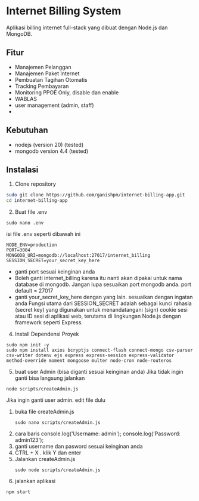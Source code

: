 # Internet Billing System

Aplikasi billing internet full-stack yang dibuat dengan Node.js dan MongoDB.

## Fitur

- Manajemen Pelanggan
- Manajemen Paket Internet
- Pembuatan Tagihan Otomatis
- Tracking Pembayaran
- Monitoring PPOE Only, disable dan enable
- WABLAS
- user management (admin, staff)
- 

## Kebutuhan
- nodejs (version 20) (tested)
- mongodb version 4.4 (tested) 
## Instalasi
 
1. Clone repository
```bash
sudo git clone https://github.com/ganishpm/internet-billing-app.git
cd internet-billing-app 
```

2. Buat file .env
```
sudo nano .env
```
  isi file .env seperti dibawah ini
  ```
  NODE_ENV=production
  PORT=3004
  MONGODB_URI=mongodb://localhost:27017/internet_billing
  SESSION_SECRET=your_secret_key_here
  ```
  - ganti port sesuai keinginan anda 
  - Boleh ganti internet_billing karena itu nanti akan dipakai untuk nama database di mongodb.
    Jangan lupa sesuaikan port mongodb anda. port default = 27017
  - ganti your_secret_key_here dengan yang lain. sesuaikan dengan ingatan anda
    Fungsi utama dari SESSION_SECRET adalah sebagai kunci rahasia (secret key)
    yang digunakan untuk menandatangani (sign) cookie sesi atau ID sesi di aplikasi web,
    terutama di lingkungan Node.js dengan framework seperti Express.
4. Install Dependensi Proyek
```
sudo npm init -y
sudo npm install axios bcryptjs connect-flash connect-mongo csv-parser csv-writer dotenv ejs express express-session express-validator method-override moment mongoose multer node-cron node-routeros
```
5.  buat user Admin (bisa diganti sesuai keinginan anda)
Jika tidak ingin ganti bisa langsung jalankan
```
node scripts/createAdmin.js
```
   Jika ingin ganti user admin. edit file dulu
   1) buka file createAdmin.js
      ```
      sudo nano scripts/createAdmin.js
      ```
   2) cara baris
      console.log('Username: admin');
      console.log('Password: admin123');
   3) ganti username dan pasword sesuai keinginan anda
   4) CTRL + X . klik Y dan enter
   5) Jalankan createAdmin.js
      ```
      sudo node scripts/createAdmin.js
      ```
6. jalankan aplikasi
```
npm start
```
